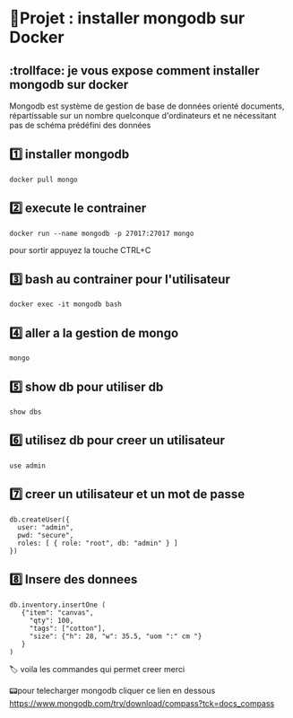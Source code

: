 # :bookmark:Projet : installer mongodb sur Docker 
## :trollface: je vous expose comment installer mongodb sur docker 

Mongodb est système de gestion de base de données orienté documents, répartissable sur un nombre quelconque d'ordinateurs et ne nécessitant pas de schéma prédéfini des données

1️⃣  installer mongodb
---------------------
```
docker pull mongo
```
2️⃣ execute le contrainer 
------------------------
```
docker run --name mongodb -p 27017:27017 mongo
```
pour sortir appuyez la touche CTRL+C

3️⃣ bash au contrainer pour l'utilisateur 
-----------------------------------------
```
docker exec -it mongodb bash
```
4️⃣ aller a la gestion de mongo 
-------------------------------
```
mongo
```
5️⃣ show db pour utiliser db
----------------------------
```
show dbs
```
6️⃣ utilisez db pour creer un utilisateur
-----------------------------------------
```
use admin 
```
7️⃣ creer un utilisateur et un mot de passe
-------------------------------------------
```
db.createUser({
  user: "admin", 
  pwd: "secure", 
  roles: [ { role: "root", db: "admin" } ]
})
```
8️⃣  Insere des donnees 
-----------------------
```
db.inventory.insertOne ( 
   {"item": "canvas", 
     "qty": 100, 
     "tags": ["cotton"], 
     "size": {"h": 28, "w": 35.5, "uom ":" cm "} 
   } 
)
```
:label: voila les commandes qui permet creer merci 

:pager:pour  telecharger mongodb cliquer ce lien en dessous 
https://www.mongodb.com/try/download/compass?tck=docs_compass
